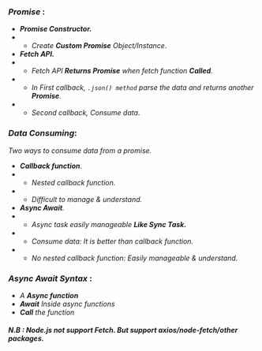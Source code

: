 ### **_Promise_** :

- **_Promise Constructor._**
- - _Create **Custom Promise** Object/Instance_.
- **_Fetch API._**
- - _Fetch API **Returns Promise** when fetch function **Called**._
- - _In First callback, `.json() method` parse the data and returns another **Promise**_.
- - _Second callback, Consume data_.

### **_Data Consuming_**:

_Two ways to consume data from a promise._

- _**Callback function**_.
- - _Nested callback function._
- - _Difficult to manage & understand._
- _**Async Await**._
- - _Async task easily manageable **Like Sync Task.**_
- - _Consume data: It is better than callback function._
- - _No nested callback function: Easily manageable & understand._

### _Async Await Syntax_ :

- _A **Async function**_
- _**Await** Inside async functions_
- _**Call** the function_

##### N.B : Node.js not support Fetch. But support axios/node-fetch/other packages.
